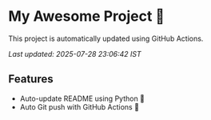 # My Awesome Project 🚀

This project is automatically updated using GitHub Actions.

_Last updated: 2025-07-28 23:06:42 IST_

## Features
- Auto-update README using Python 🐍
- Auto Git push with GitHub Actions 🤖
